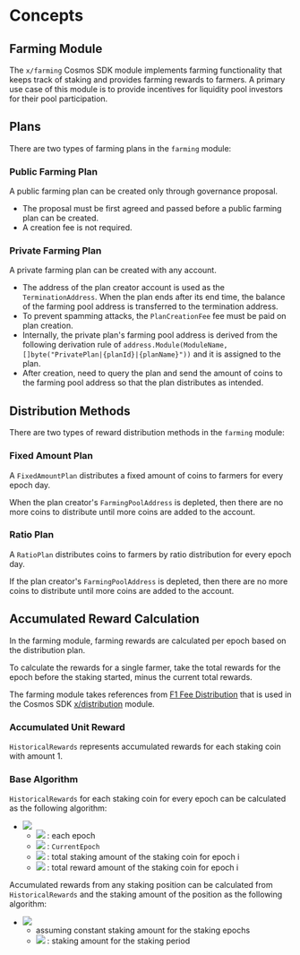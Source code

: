 <!-- order: 1 -->

# Concepts

## Farming Module

The `x/farming` Cosmos SDK module implements farming functionality that keeps track of staking and provides farming rewards to farmers. A primary use case of this module is to provide incentives for liquidity pool investors for their pool participation.

## Plans

There are two types of farming plans in the `farming` module:

### Public Farming Plan

A public farming plan can be created only through governance proposal.

- The proposal must be first agreed and passed before a public farming plan can be created.
- A creation fee is not required.

### Private Farming Plan

A private farming plan can be created with any account.

- The address of the plan creator account is used as the `TerminationAddress`. When the plan ends after its end time, the balance of the farming pool address is transferred to the termination address.
- To prevent spamming attacks, the `PlanCreationFee` fee must be paid on plan creation.
- Internally, the private plan's farming pool address is derived from the following derivation rule of `address.Module(ModuleName, []byte("PrivatePlan|{planId}|{planName}"))` and it is assigned to the plan.
- After creation, need to query the plan and send the amount of coins to the farming pool address so that the plan distributes as intended.

## Distribution Methods

There are two types of reward distribution methods in the `farming` module:

### Fixed Amount Plan

A `FixedAmountPlan` distributes a fixed amount of coins to farmers for every epoch day.

When the plan creator's `FarmingPoolAddress` is depleted, then there are no more coins to distribute until more coins are added to the account.

### Ratio Plan

A `RatioPlan` distributes coins to farmers by ratio distribution for every epoch day.

If the plan creator's `FarmingPoolAddress` is depleted, then there are no more coins to distribute until more coins are added to the account.

## Accumulated Reward Calculation

In the farming module, farming rewards are calculated per epoch based on the distribution plan.

To calculate the rewards for a single farmer, take the total rewards for the epoch before the staking started, minus the current total rewards.

The farming module takes references from [F1 Fee Distribution](https://github.com/cosmos/cosmos-sdk/blob/master/docs/spec/fee_distribution/f1_fee_distr.pdf) that is used in the Cosmos SDK [x/distribution](https://github.com/cosmos/cosmos-sdk/blob/v0.45.9/x/distribution/spec/01_concepts.md) module.

### Accumulated Unit Reward

`HistoricalRewards` represents accumulated rewards for each staking coin with amount 1.

### Base Algorithm

`HistoricalRewards` for each staking coin for every epoch can be calculated as the following algorithm:

<!-- markdown-link-check-disable -->

- ![](https://latex.codecogs.com/svg.latex?\Large&space;\sum_{i=0}^{now}\frac{TR_i}{TS_i})
  - ![](https://latex.codecogs.com/svg.latex?\Large&space;i) : each epoch
  - ![](https://latex.codecogs.com/svg.latex?\Large&space;now) : `CurrentEpoch`
  - ![](https://latex.codecogs.com/svg.latex?\Large&space;TS_i) : total staking amount of the staking coin for epoch i
  - ![](https://latex.codecogs.com/svg.latex?\Large&space;TR_i) : total reward amount of the staking coin for epoch i

Accumulated rewards from any staking position can be calculated from `HistoricalRewards` and the staking amount of the position as the following algorithm:

- ![](<https://latex.codecogs.com/svg.latex?\Large&space;x*(\sum_{i=0}^{now}\frac{TR_i}{TS_i}-\sum_{i=0}^{start}\frac{TR_i}{TS_i})>)
  - assuming constant staking amount for the staking epochs
  - ![](https://latex.codecogs.com/svg.latex?\Large&space;x) : staking amount for the staking period
